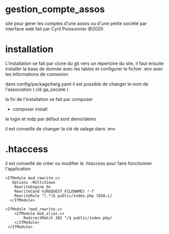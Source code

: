 # gestion_compte_assos
site pour gerer les comptes d'une assos ou d'une petite société par interface web
fait par Cyril Poissonnier @2020


# installation 
L'installation se fait par clone du git vers un répertoire du site, 
il faut ensuite installer la base de donnée avec les tables 
et configurer le fichier .env avec les informations de connexion

dans config/package/twig.yaml
il est possible de changer le nom de l'association ( clé ga_societe ) 

la fin de l'installation se fait par composer 
- composer install 

le login et mdp par défaut sont demo/demo 

il est conseillé de changer la clé de salage dans .env

# .htaccess

il est conseillé de créer ou modifier le .htaccess pour faire fonctionner l'application


``` 
<IfModule mod_rewrite.c>
   Options -MultiViews
    RewriteEngine On
    RewriteCond %{REQUEST_FILENAME} !-f
    RewriteRule ^(.*)$ public/index.php [QSA,L]
  </IfModule>

<IfModule !mod_rewrite.c>
    <IfModule mod_alias.c>
        RedirectMatch 302 ^/$ public/index.php/
    </IfModule>
 </IfModule>

```
